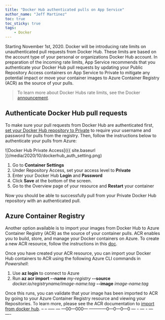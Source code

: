 ```yaml
---
title: "Docker Hub authenticated pulls on App Service"
author_name: "Jeff Martinez"
toc: true
toc_sticky: true
tags:
    - Docker
---
```


Starting November 1st, 2020. Docker will be introducing rate limits on unauthenticated pull requests from Docker Hub.  These limits are based on the account type of your personal or organizations Docker Hub account.  In preparation of the incoming rate limits, App Service recommends that you authenticate your Docker Hub pull requests by updating your Public Repository Access containers on App Service to Private to mitigate any potential impact or move your container images to Azure Container Registry (ACR) as the source of your pulls.

>To learn more about Docker Hubs rate limits, see the Docker [announcement](https://docs.docker.com/docker-hub/download-rate-limit/). 


## Authenticate Docker Hub pull requests

To make sure your pull requests from Docker Hub are authenticated first, [set your Docker Hub repository to Private](https://docs.docker.com/docker-hub/repos/#private-repositories) to require your username and password for pulls from the registry.  Then, follow the instructions below to authenticate your pulls from Azure:

![Docker Hub Private Access]({{ site.baseurl }}/media/2020/10/dockerhub_auth_setting.png)

1.	Go to **Container Settings**
2.	Under Repository Access, set your access level to **Private**
3.	Enter your Docker Hub **Login** and **Password**
4.	Click **Save** at the bottom of the screen.
5.	Go to the Overview page of your resource and **Restart** your container

Now you should be able to successfully pull from your Private Docker Hub repository with an authenticated pull.

## Azure Container Registry

Another option available is to import your images from Docker Hub to Azure Container Registry (ACR) as the source of your container pulls. ACR enables you to build, store, and manage your Docker containers on Azure. To create a new ACR resource, follow the instructions in this [doc](https://docs.microsoft.com/azure/container-registry/container-registry-get-started-portal).  

Once you have created your ACR resource, you can import your Docker Hub containers to ACR using the following Azure CLI commands in *Powershell*:

1.	Use **az login** to connect to Azure
2.	Run **az acr import --name** *my-registry* **--source** *docker.io/registryname/image-name:tag* **--image** *image-name:tag*

Once this runs, you can validate that your image has been imported to ACR by going to your Azure Container Registry resource and viewing your Repositories.  To learn more, please see the ACR documentation to [import from docker hub](https://docs.microsoft.com/azure/container-registry/container-registry-import-images#import-from-docker-hub). – – –— — —00—000—
————0—0—0—0 — - — - — —- 